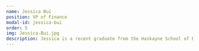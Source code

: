 ```yaml
---
name: Jessica Bui
position: VP of Finance
modal-id: jessica-bui
order: 5
img: Jessica-Bui.jpg
description: Jessica is a recent graduate from the Haskayne School of Business at the University of Calgary, with a major in Accounting. She's currently working as a full-time accountant at a small local public practice firm. In her spare time, she enjoys playing volleyball and basketball, spending time outdoors, reading, or working on various pieces of art.
---
```

